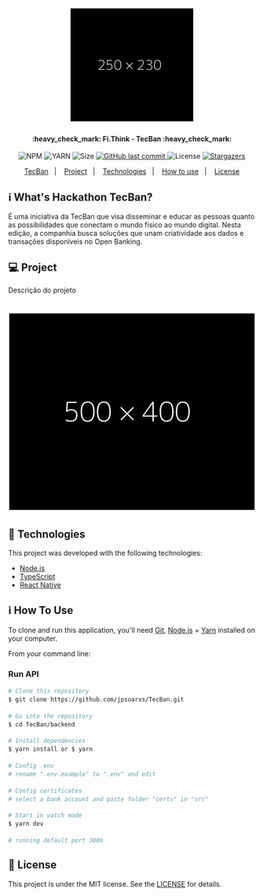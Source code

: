 <h1 align="center">
    <img alt="TecBan" title="#TecBan" src=".github/logo.png" width="250px" />
</h1>

<h4 align="center"> 
	:heavy_check_mark: Fi.Think - TecBan :heavy_check_mark:
</h4>
<p align="center">	
  
  <img alt="NPM" src="https://img.shields.io/npm/v/npm?color=10&logo=10">
  <img alt="YARN" src="https://img.shields.io/badge/yarn-v1.22.4-brightgreen">
  <img alt="Size" src="https://img.shields.io/github/repo-size/jpsoarxs/MH-3">

  <a href="https://github.com/jpsoarxs/TecBan/commits/master">
    <img alt="GitHub last commit" src="https://img.shields.io/github/last-commit/jpsoarxs/TecBan">
  </a>

  <img alt="License" src="https://img.shields.io/badge/license-MIT-brightgreen">

   <a href="https://github.com/jpsoarxs/TecBan/stargazers">
    <img alt="Stargazers" src="https://img.shields.io/github/stars/jpsoarxs/MH-3?style=social">
  </a>

</p>

<p align="center">
  <a href="#TecBan">TecBan</a>&nbsp;&nbsp;&nbsp;|&nbsp;&nbsp;&nbsp;
  <a href="#-project">Project</a>&nbsp;&nbsp;&nbsp;|&nbsp;&nbsp;&nbsp;
  <a href="#rocket-Technologies">Technologies</a>&nbsp;&nbsp;&nbsp;|&nbsp;&nbsp;&nbsp;
  <a href="#-how-to-use">How to use</a>&nbsp;&nbsp;&nbsp;|&nbsp;&nbsp;&nbsp;
  <a href="#memo-license">License</a>
</p>

## :information_source: What's Hackathon TecBan?

É uma iniciativa da TecBan que visa disseminar e educar as pessoas quanto as possibilidades que conectam o mundo físico ao mundo digital. Nesta edição, a companhia busca soluções que unam criatividade aos dados e transações disponíveis no Open Banking.

## 💻 Project

Descrição do projeto

<h1 align="center">
    <img alt="Example" title="Example" src=".github/capa.png" width="500px" />
</h1>


## :rocket: Technologies

This project was developed with the following technologies:

- [Node.js][nodejs]
- [TypeScript][typescript]
- [React Native][rn]

## :information_source: How To Use

To clone and run this application, you'll need [Git](https://git-scm.com), [Node.js][nodejs] + [Yarn][yarn] installed on your computer.

From your command line:

### Run API 

```bash
# Clone this repository
$ git clone https://github.com/jpsoarxs/TecBan.git

# Go into the repository
$ cd TecBan/backend

# Install dependencies
$ yarn install or $ yarn

# Config .env
# rename ".env.example" to ".env" and edit

# Config certificates
# select a bank account and paste folder "certs" in "src"

# Start in watch mode
$ yarn dev

# running default port 3000
```

## :memo: License

This project is under the MIT license. See the [LICENSE](https://github.com/DanielObara/NLW-1.0/blob/master/LICENSE) for details.

[nodejs]: https://nodejs.org/
[typescript]: https://www.typescriptlang.org/
[rn]: https://facebook.github.io/react-native/
[yarn]: https://yarnpkg.com/
